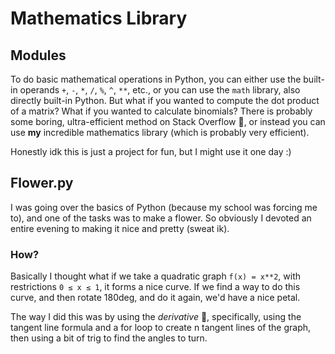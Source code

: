 # Mathematics Library
## Modules
To do basic mathematical operations in Python, you can either use the built-in operands `+`, `-`, `*`, `/`, `%`, `^`, `**`, etc., or you can use the `math` library, also directly built-in Python.
But what if you wanted to compute the dot product of a matrix? What if you wanted to calculate binomials?
There is probably some boring, ultra-efficient method on Stack Overflow 🥱, or instead you can use **my** incredible mathematics library (which is probably very efficient).

Honestly idk this is just a project for fun, but I might use it one day :)

## Flower.py
I was going over the basics of Python (because my school was forcing me to), and one of the tasks was to make a flower.
So obviously I devoted an entire evening to making it nice and pretty (sweat ik).
### How?
Basically I thought what if we take a quadratic graph `f(x) = x**2`, with restrictions `0 ≤ x ≤ 1`, it forms a nice curve.
If we find a way to do this curve, and then rotate 180deg, and do it again, we'd have a nice petal.

The way I did this was by using the *derivative* 🎉, specifically, using the tangent line formula and a for loop to create n tangent lines of the graph, then using a bit of trig to find the angles to turn.

